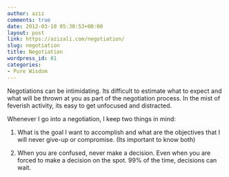 ```yaml
---
author: aziz
comments: true
date: 2012-03-10 05:30:53+00:00
layout: post
link: https://azizali.com/negotiation/
slug: negotiation
title: Negotiation
wordpress_id: 81
categories:
- Pure Wisdom
---
```


Negotiations can be intimidating. Its difficult to estimate what to expect and what will be thrown at you as part of the negotiation process. In the mist of feverish activity, its easy to get unfocused and distracted.

Whenever I go into a negotiation, I keep two things in mind:



	
  1. What is the goal I want to accomplish and what are the objectives that I will never give-up or compromise. (Its important to know both)

	
  2. When you are confused, never make a decision. Even when you are forced to make a decision on the spot. 99% of the time, decisions can wait.


